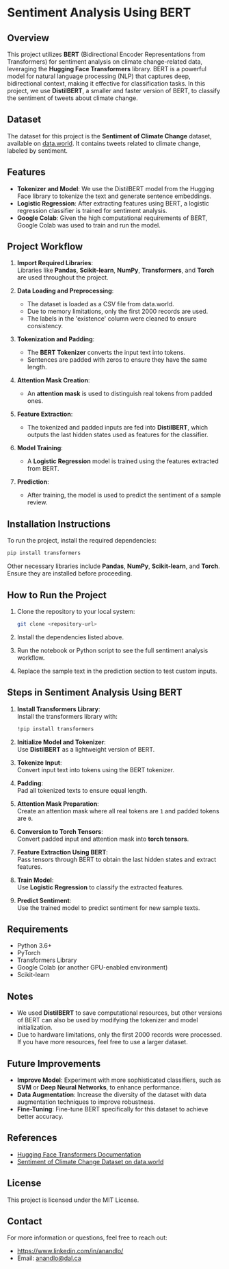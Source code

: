 # Sentiment Analysis Using BERT

## Overview
This project utilizes **BERT** (Bidirectional Encoder Representations from Transformers) for sentiment analysis on climate change-related data, leveraging the **Hugging Face Transformers** library. BERT is a powerful model for natural language processing (NLP) that captures deep, bidirectional context, making it effective for classification tasks. In this project, we use **DistilBERT**, a smaller and faster version of BERT, to classify the sentiment of tweets about climate change.

## Dataset
The dataset for this project is the **Sentiment of Climate Change** dataset, available on [data.world](https://data.world/crowdflower/sentiment-of-climate-change). It contains tweets related to climate change, labeled by sentiment.

## Features
- **Tokenizer and Model**: We use the DistilBERT model from the Hugging Face library to tokenize the text and generate sentence embeddings.
- **Logistic Regression**: After extracting features using BERT, a logistic regression classifier is trained for sentiment analysis.
- **Google Colab**: Given the high computational requirements of BERT, Google Colab was used to train and run the model.

## Project Workflow

1. **Import Required Libraries**:  
   Libraries like **Pandas**, **Scikit-learn**, **NumPy**, **Transformers**, and **Torch** are used throughout the project.

2. **Data Loading and Preprocessing**:
   - The dataset is loaded as a CSV file from data.world.
   - Due to memory limitations, only the first 2000 records are used.
   - The labels in the 'existence' column were cleaned to ensure consistency.

3. **Tokenization and Padding**:
   - The **BERT Tokenizer** converts the input text into tokens.
   - Sentences are padded with zeros to ensure they have the same length.

4. **Attention Mask Creation**:
   - An **attention mask** is used to distinguish real tokens from padded ones.

5. **Feature Extraction**:
   - The tokenized and padded inputs are fed into **DistilBERT**, which outputs the last hidden states used as features for the classifier.

6. **Model Training**:
   - A **Logistic Regression** model is trained using the features extracted from BERT.

7. **Prediction**:
   - After training, the model is used to predict the sentiment of a sample review.

## Installation Instructions

To run the project, install the required dependencies:

```sh
pip install transformers
```

Other necessary libraries include **Pandas**, **NumPy**, **Scikit-learn**, and **Torch**. Ensure they are installed before proceeding.

## How to Run the Project
1. Clone the repository to your local system:
   ```sh
   git clone <repository-url>
   ```

2. Install the dependencies listed above.

3. Run the notebook or Python script to see the full sentiment analysis workflow.

4. Replace the sample text in the prediction section to test custom inputs.

## Steps in Sentiment Analysis Using BERT

1. **Install Transformers Library**:  
   Install the transformers library with:
   ```sh
   !pip install transformers
   ```

2. **Initialize Model and Tokenizer**:  
   Use **DistilBERT** as a lightweight version of BERT.

3. **Tokenize Input**:  
   Convert input text into tokens using the BERT tokenizer.

4. **Padding**:  
   Pad all tokenized texts to ensure equal length.

5. **Attention Mask Preparation**:  
   Create an attention mask where all real tokens are `1` and padded tokens are `0`.

6. **Conversion to Torch Tensors**:  
   Convert padded input and attention mask into **torch tensors**.

7. **Feature Extraction Using BERT**:  
   Pass tensors through BERT to obtain the last hidden states and extract features.

8. **Train Model**:  
   Use **Logistic Regression** to classify the extracted features.

9. **Predict Sentiment**:  
   Use the trained model to predict sentiment for new sample texts.

## Requirements

- Python 3.6+
- PyTorch
- Transformers Library
- Google Colab (or another GPU-enabled environment)
- Scikit-learn

## Notes

- We used **DistilBERT** to save computational resources, but other versions of BERT can also be used by modifying the tokenizer and model initialization.
- Due to hardware limitations, only the first 2000 records were processed. If you have more resources, feel free to use a larger dataset.

## Future Improvements
- **Improve Model**: Experiment with more sophisticated classifiers, such as **SVM** or **Deep Neural Networks**, to enhance performance.
- **Data Augmentation**: Increase the diversity of the dataset with data augmentation techniques to improve robustness.
- **Fine-Tuning**: Fine-tune BERT specifically for this dataset to achieve better accuracy.

## References
- [Hugging Face Transformers Documentation](https://huggingface.co/transformers/)
- [Sentiment of Climate Change Dataset on data.world](https://data.world/crowdflower/sentiment-of-climate-change)

## License
This project is licensed under the MIT License.

## Contact
For more information or questions, feel free to reach out:
- https://www.linkedin.com/in/anandlo/
- Email: anandlo@dal.ca

